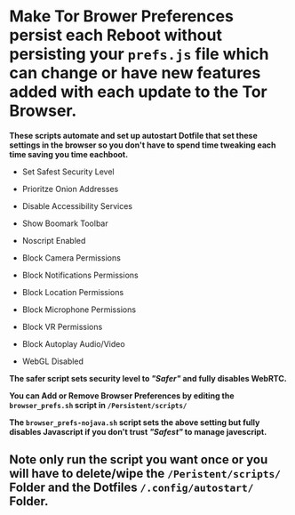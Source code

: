 # Make Tor Brower Preferences persist each Reboot without persisting your `prefs.js` file which can change or have new features added with each update to the Tor Browser.


**These scripts automate and set up autostart Dotfile that set these settings in the browser so you don't have to spend time tweaking each time saving you time eachboot.**
 
- Set Safest Security Level

- Prioritze Onion Addresses

- Disable Accessibility Services

- Show Boomark Toolbar

- Noscript Enabled

- Block Camera Permissions

- Block Notifications Permissions

- Block Location Permissions

- Block Microphone Permissions

- Block VR Permissions

- Block Autoplay Audio/Video

- WebGL Disabled

**The safer script sets security level to *"Safer"* and fully disables WebRTC.**

**You can Add or Remove Browser Preferences by editing the `browser_prefs.sh` script in `/Persistent/scripts/`** 

**The `browser_prefs-nojava.sh` script sets the above setting but fully disables Javascript if you don't trust *"Safest"* to manage javescript.** 


## Note only run the script you want once or you will have to delete/wipe the `/Peristent/scripts/` Folder and the  Dotfiles `/.config/autostart/` Folder. 


